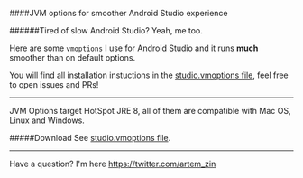 ####JVM options for smoother Android Studio experience

######Tired of slow Android Studio? 
Yeah, me too.

Here are some `vmoptions` I use for Android Studio and it runs **much** smoother than on default options.

You will find all installation instuctions in the [studio.vmoptions file](studio.vmoptions), feel free to open issues and PRs!

-----------
JVM Options target HotSpot JRE 8, all of them are compatible with Mac OS, Linux and Windows.

#####Download
See [studio.vmoptions file](studio.vmoptions).

------------

Have a question? I'm here https://twitter.com/artem_zin
